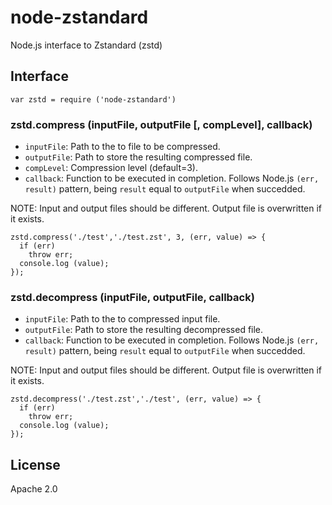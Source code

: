 # node-zstandard
Node.js interface to Zstandard (zstd)

## Interface

`var zstd = require ('node-zstandard')`

### zstd.compress (inputFile, outputFile [, compLevel], callback)

* `inputFile`: Path to the to file to be compressed.
* `outputFile`: Path to store the resulting compressed file. 
* `compLevel`: Compression level (default=3).
* `callback`: Function to be executed in completion. Follows Node.js `(err, result)` pattern, being `result` equal to `outputFile` when succedded.

NOTE: Input and output files should be different. Output file is overwritten if it exists.

```
zstd.compress('./test','./test.zst', 3, (err, value) => {
  if (err)
    throw err;
  console.log (value);
});
```

### zstd.decompress (inputFile, outputFile, callback)

* `inputFile`: Path to the to compressed input file.
* `outputFile`: Path to store the resulting decompressed file. 
* `callback`: Function to be executed in completion. Follows Node.js `(err, result)` pattern, being `result` equal to `outputFile` when succedded.

NOTE: Input and output files should be different. Output file is overwritten if it exists.

```
zstd.decompress('./test.zst','./test', (err, value) => {
  if (err)
    throw err;
  console.log (value);
});
```
## License
Apache 2.0